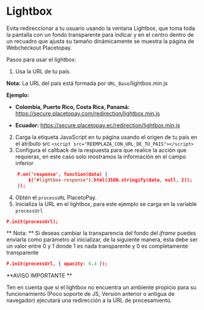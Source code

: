 # Lightbox

Evita redireccionar a tu usuario usando la ventana Lightbox, que toma toda la pantalla con un fondo transparente para indicar y en el centro dentro de un recuadro que ajusta su tamaño dinámicamente se muestra la página de Webcheckout Placetopay.

Pasos para usar el lightbox:

1.	Usa la URL de tu país.

**Nota:** La URL del país está formada por `URL_Base`/lightbox.min.js

**Ejemplo:**

- **Colombia, Puerto Rico, Costa Rica, Panamá:** https://secure.placetopay.com/redirection/lightbox.min.js

- **Ecuador:** https://secure.placetopay.ec/redirection/lightbox.min.js

2.	Carga la etiqueta JavaScript en tu página usando el origen de tu país en el atributo src
`<script src="REEMPLAZA_CON_URL_DE_TU_PAIS"></script>`
3.	Configura el callback de la respuesta para que realice la acción que requieras, en este caso solo mostramos la información en el campo inferior
```json
	P.on('response', function(data) {
	    $("#lightbox-response").html(JSON.stringify(data, null, 2));
	});
```
4.	Obtén el `processURL` PlacetoPay.
5.	Inicializa la URL en el lightbox, para este ejemplo se carga en la variable `processUrl`
```json
P.init(processUrl);
```
** Nota: ** Si deseas cambiar la transparencia del fondo del *iframe* puedes enviarla como parámetro al inicializar, de la siguiente manera, ésta debe ser un valor entre 0 y 1 donde 1 es nada transparente y 0 es completamente transparente
```json
P.init(processUrl, { opacity: 0.4 });
```
**AVISO IMPORTANTE **

Ten en cuenta que si el lightbox no encuentra un ambiente propicio para su funcionamiento (Poco soporte de JS, Versión anterior o antigua de navegador) ejecutará una redirección a la URL de procesamiento.

